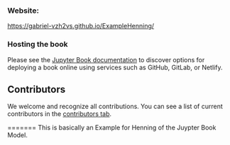 ### Website:

https://gabriel-vzh2vs.github.io/ExampleHenning/

### Hosting the book

Please see the [Jupyter Book documentation](https://jupyterbook.org/publish/web.html) to discover options for deploying a book online using services such as GitHub, GitLab, or Netlify.

## Contributors

We welcome and recognize all contributions. You can see a list of current contributors in the [contributors tab](https://github.com/Gabriel-vzh2vs/s/graphs/contributors).

=======
This is basically an Example for Henning of the Juypter Book Model.
